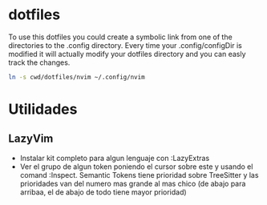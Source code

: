 # dotfiles

To use this dotfiles you could create a symbolic link from one of the directories to the .config directory. Every time your .config/configDir is
modified it will actually modify your dotfiles directory and you can easly track the changes.

```bash
ln -s cwd/dotfiles/nvim ~/.config/nvim
```
# Utilidades 

## LazyVim

- Instalar kit completo para algun lenguaje con :LazyExtras
- Ver el grupo de algun token poniendo el cursor sobre este y usando el comand :Inspect. Semantic Tokens tiene prioridad sobre TreeSitter y las prioridades van del numero mas grande al mas chico (de abajo para arribaa, el de abajo de todo tiene mayor prioridad)
